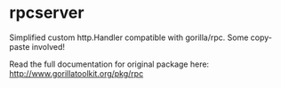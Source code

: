 rpcserver
===

Simplified custom http.Handler compatible with gorilla/rpc. Some copy-paste involved!

Read the full documentation for original package here: http://www.gorillatoolkit.org/pkg/rpc
